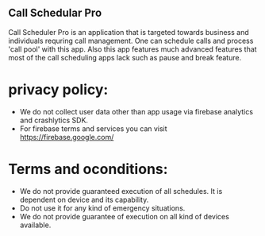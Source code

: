 ## Call Schedular Pro

Call Scheduler Pro is an application that is targeted towards business and individuals requring call management. One can schedule calls and process 'call pool' with this app. Also this app features much advanced features that most of the call scheduling apps lack such as pause and break feature.

# privacy policy:

- We do not collect user data other than app usage via firebase analytics and crashlytics SDK.
- For firebase terms and services you can visit https://firebase.google.com/


# Terms and oconditions:
- We do not provide guaranteed execution of all schedules. It is dependent on device and its capability.
- Do not use it for any kind of emergency situations.
- We do not provide guarantee of execution on all kind of devices available.

